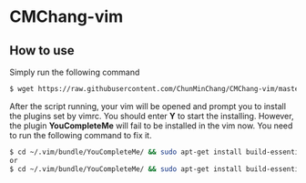 # CMChang-vim


## How to use
Simply run the following command

```bash
$ wget https://raw.githubusercontent.com/ChunMinChang/CMChang-vim/master/setup.sh && bash setup.sh
```
After the script running, your vim will be opened and prompt you to install the plugins set by vimrc. You should enter **Y** to start the installing. However, the plugin **YouCompleteMe** will fail to be installed in the vim now. You need to run the following command to fix it.
```bash
$ cd ~/.vim/bundle/YouCompleteMe/ && sudo apt-get install build-essential cmake && sudo apt-get install python-dev && git submodule update --init --recursive && ./install.sh --clang-completer
or
$ cd ~/.vim/bundle/YouCompleteMe/ && sudo apt-get install build-essential cmake && sudo apt-get install python-dev && git submodule update --init --recursive && ./install.sh --clang-completer --system-libclang
```

